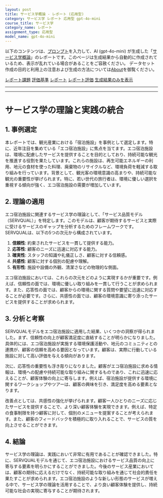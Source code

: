 ```yaml
---
layout: post
title: サービス学概論 - レポート (応用型)
category: サービス学 レポート 応用型 gpt-4o-mini
course_title: サービス学
category_name: レポート
assignment_type: 応用型
model_name: gpt-4o-mini
---
```


以下のコンテンツは、[プロンプト](https://github.com/takedatoshiyuki/synthetic_assignments/tree/main/generated/サービス学/gpt-4o-mini/prompt_レポート-応用型.md)を入力して、AI (gpt-4o-mini) が生成した「[サービス学概論](/contents/サービス学/)」のレポートです。このページは生成結果から自動的に作成されているため、表示が乱れている場合があることをご容赦ください。
データセット作成の目的と利用上の注意および生成の方法については[About](/About)を御覧ください。

[レポート課題](../レポート課題-応用型)
[評価基準](../評価基準-応用型)
[レポート](../レポート-応用型)
[レポート評価](../レポート評価-応用型)
[生成結果のみを表示](https://github.com/takedatoshiyuki/synthetic_assignments/tree/main/generated/サービス学/gpt-4o-mini/レポート-応用型.md)
  

***
***
  
# サービス学の理論と実践の統合

## 1. 事例選定

本レポートでは、観光産業における「宿泊施設」を事例として選定します。特に、近年注目を集めている「エコ宿泊施設」に焦点を当てます。エコ宿泊施設は、環境に配慮したサービスを提供することを目的としており、持続可能な観光を推進する役割を果たしています。これらの施設は、再生可能エネルギーの利用、地元の食材を使った料理、廃棄物のリサイクルなど、環境負荷を軽減する取り組みを行っています。背景として、観光客の環境意識の高まりや、持続可能な観光の重要性が挙げられます。特に、若い世代の旅行者は、環境に優しい選択を重視する傾向が強く、エコ宿泊施設の需要が増加しています。

## 2. 理論の適用

エコ宿泊施設に関連するサービス学の理論として、「サービス品質モデル（SERVQUAL）」を特定します。このモデルは、顧客が期待するサービスと実際に受けるサービスのギャップを分析するためのフレームワークです。SERVQUALは、以下の5つの次元から構成されています。

1. **信頼性**: 約束されたサービスを一貫して提供する能力。
2. **応答性**: 顧客のニーズに迅速に対応する能力。
3. **確実性**: スタッフの知識や礼儀正しさ、顧客に対する信頼感。
4. **共感性**: 顧客に対する個別の配慮や理解。
5. **有形性**: 施設や設備の外観、清潔さなどの物理的な側面。

エコ宿泊施設においては、これらの次元をどのように実現するかが重要です。例えば、信頼性の面では、環境に優しい取り組みを一貫して行うことが求められます。また、応答性の面では、顧客からの環境に関する質問や要望に迅速に対応することが必要です。さらに、共感性の面では、顧客の環境意識に寄り添ったサービスを提供することが求められます。

## 3. 分析と考察

SERVQUALモデルをエコ宿泊施設に適用した結果、いくつかの洞察が得られました。まず、信頼性の向上が顧客満足度に直結することが明らかになりました。具体的には、エコ宿泊施設が実施する環境保護活動や、地元のコミュニティとの連携が、顧客の信頼を高める要因となっています。顧客は、実際に行動している施設に対して高い評価を与える傾向があります。

次に、応答性の重要性も浮き彫りになりました。顧客がエコ宿泊施設に求める情報は、環境への配慮や持続可能な取り組みに関するものであり、これに迅速に応えることが、顧客体験の向上に寄与します。例えば、宿泊施設が提供する環境に関するワークショップやツアーは、顧客の興味を引き、満足度を高める要素となります。

改善点としては、共感性の強化が挙げられます。顧客一人ひとりのニーズに応じたサービスを提供することで、より深い顧客体験を実現できます。例えば、特定の食事制限を持つ顧客に対して、個別のメニューを提案することが考えられます。また、顧客のフィードバックを積極的に取り入れることで、サービスの質を向上させることができます。

## 4. 結論

サービス学の理論は、実践において非常に有用であることが確認できました。特に、SERVQUALモデルを通じて、エコ宿泊施設におけるサービス品質の向上に寄与する要素を明らかにすることができました。今後のサービス産業においては、顧客の期待に応えるだけでなく、持続可能な取り組みを通じて社会的責任を果たすことが求められます。エコ宿泊施設のような新しい形態のサービスが増える中で、サービス学の理論を活用することで、より良い顧客体験を提供し、持続可能な社会の実現に寄与することが期待されます。
